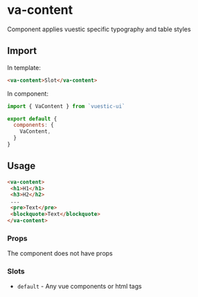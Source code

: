 # va-content
Component applies vuestic specific typography and table styles


## Import
In template: 
```html
<va-content>Slot</va-content>
```

In component:

```js
import { VaContent } from `vuestic-ui`

export default {
  components: {
    VaContent,
  }
}
```

## Usage
```html
<va-content>
 <h1>H1</h1>
 <h3>H2</h2>
 ...
 <pre>Text</pre>
 <blockquote>Text</blockquote>
</va-content>
```

### Props
The component does not have props

### Slots
* `default` - Any vue components or html tags


